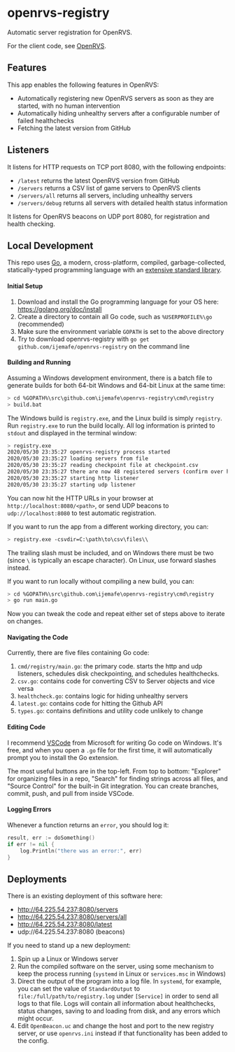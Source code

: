 # openrvs-registry

Automatic server registration for OpenRVS.

For the client code, see [OpenRVS](https://github.com/OpenRVS-devs/OpenRVS).

## Features

This app enables the following features in OpenRVS:

- Automatically registering new OpenRVS servers as soon as they are started, with no human intervention
- Automatically hiding unhealthy servers after a configurable number of failed healthchecks
- Fetching the latest version from GitHub

## Listeners

It listens for HTTP requests on TCP port 8080, with the following endpoints:
- `/latest` returns the latest OpenRVS version from GitHub
- `/servers` returns a CSV list of game servers to OpenRVS clients
- `/servers/all` returns all servers, including unhealthy servers
- `/servers/debug` returns all servers with detailed health status information

It listens for OpenRVS beacons on UDP port 8080, for registration and health checking.

## Local Development

This repo uses [Go](https://golang.org/), a modern, cross-platform, compiled, garbage-collected, statically-typed programming language with an [extensive standard library](https://golang.org/pkg/#stdlib).

#### Initial Setup

1. Download and install the Go programming language for your OS here: https://golang.org/doc/install
1. Create a directory to contain all Go code, such as `%USERPROFILE%\go` (recommended)
1. Make sure the environment variable `GOPATH` is set to the above directory
1. Try to download openrvs-registry with `go get github.com/ijemafe/openrvs-registry` on the command line

#### Building and Running

Assuming a Windows development environment, there is a batch file to generate builds for both 64-bit Windows and 64-bit Linux at the same time:

```bash
> cd %GOPATH%\src\github.com\ijemafe\openrvs-registry\cmd\registry
> build.bat
```

The Windows build is `registry.exe`, and the Linux build is simply `registry`. Run `registry.exe` to run the build locally. All log information is printed to `stdout` and displayed in the terminal window:

```bash
> registry.exe
2020/05/30 23:35:27 openrvs-registry process started
2020/05/30 23:35:27 loading servers from file
2020/05/30 23:35:27 reading checkpoint file at checkpoint.csv
2020/05/30 23:35:27 there are now 48 registered servers (confirm over http)
2020/05/30 23:35:27 starting http listener
2020/05/30 23:35:27 starting udp listener
```

You can now hit the HTTP URLs in your browser at `http://localhost:8080/<path>`,
or send UDP beacons to `udp://localhost:8080` to test automatic registration.

If you want to run the app from a different working directory, you can:

```bash
> registry.exe -csvdir=C:\path\to\csv\files\\
```

The trailing slash must be included, and on Windows there must be two (since `\` is typically an escape character). On Linux, use forward slashes instead.

If you want to run locally without compiling a new build, you can:

```bash
> cd %GOPATH%\src\github.com\ijemafe\openrvs-registry\cmd\registry
> go run main.go
```

Now you can tweak the code and repeat either set of steps above to iterate on changes.

#### Navigating the Code

Currently, there are five files containing Go code:

1. `cmd/registry/main.go`: the primary code. starts the http and udp listeners,
	schedules disk checkpointing, and schedules healthchecks.
1. `csv.go`: contains code for converting CSV to Server objects and vice versa
1. `healthcheck.go`: contains logic for hiding unhealthy servers
1. `latest.go`: contains code for hitting the Github API
1. `types.go`: contains definitions and utility code unlikely to change

#### Editing Code

I recommend [VSCode](https://code.visualstudio.com/) from Microsoft for writing Go code on Windows. It's free, and when you open a `.go` file for the first time, it will automatically prompt you to install the Go extension.

The most useful buttons are in the top-left. From top to bottom: "Explorer" for organizing files in a repo, "Search" for finding strings across all files, and "Source Control" for the built-in Git integration. You can create branches, commit, push, and pull from inside VSCode.

#### Logging Errors

Whenever a function returns an `error`, you should log it:

```go
result, err := doSomething()
if err != nil {
	log.Println("there was an error:", err)
}
```

## Deployments

There is an existing deployment of this software here:

- http://64.225.54.237:8080/servers
- http://64.225.54.237:8080/servers/all
- http://64.225.54.237:8080/latest
- udp://64.225.54.237:8080 (beacons)

If you need to stand up a new deployment:

1. Spin up a Linux or Windows server
1. Run the compiled software on the server, using some mechanism to keep the
process running (`systemd` in Linux or `services.msc` in Windows)
1. Direct the output of the program into a log file. In `systemd`, for example,
you can set the value of `StandardOutput` to `file:/full/path/to/registry.log`
under `[Service]` in order to send all logs to that file. Logs will contain all
information about healthchecks, status changes, saving to and loading from disk,
and any errors which might occur.
1. Edit `OpenBeacon.uc` and change the host and port to the new registry server,
or use `openrvs.ini` instead if that functionality has been added to the config.
